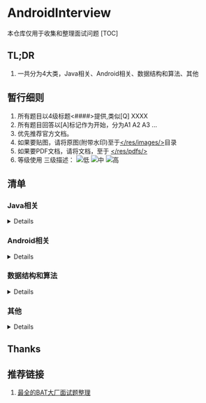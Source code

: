 # AndroidInterview
本仓库仅用于收集和整理面试问题
[TOC]
## TL;DR
1. 一共分为4大类，Java相关、Android相关、数据结构和算法、其他
## 暂行细则
1. 所有题目以4级标题<####>提供,类似[Q] XXXX
2. 所有题目回答以[A]标记作为开始，分为A1 A2 A3 ...
3. 优先推荐官方文档。
4. 如果要贴图，请将原图(附带水印)至于[</res/images/>](https://github.com/rabbitknight/AndroidInterview/tree/master/res/images)目录
5. 如果要PDF文档，请将文档，至于 [</res/pdfs/>](https://github.com/rabbitknight/AndroidInterview/tree/master/res/pdfs)
6. 等级使用 三级描述：
![低](https://img.shields.io/badge/L-BASE-green)
![中](https://img.shields.io/badge/L-MIDDLE-blue)
![高](https://img.shields.io/badge/L-HARD-red)

## 清单
### Java相关
<details>
</details>

### Android相关
<details>

#### [Q] 四大组件是什么
1. A1: Acitivity、Service、Broadcast、ContentProvider
2. A2: [「Android」四大组件，你真的都掌握了？ - 掘金](https://juejin.im/post/5db12d926fb9a0205e766cc2)

#### [Q] 四大组件的生命周期和简单用法
1. A1: 官网必看文档
    + Activity: [了解 Activity 生命周期](https://developer.android.com/guide/components/activities/activity-lifecycle?hl=zh-cn)
    + Service: [服务概览](https://developer.android.com/guide/components/services?hl=zh-cn​)
    + Boradcast: [广播概览](https://developer.android.com/guide/components/broadcasts)
    + ContentProvider: [内容提供程序基础知识](https://developer.android.com/guide/topics/providers/content-provider-basics)

#### [Q] Activity之间的通信方式
1. A1: 
    + startActivity,startActivityForResult
    + Broadcast或者LocalBroadcast
    + 其他任何进程内通信的方式。
2. A2: 
    + [Activity之间的通信方式](https://juejin.im/post/5a9509ef6fb9a06337575d4b)
    + [Activity之间的通信方式](https://www.jianshu.com/p/12438e23c6b8)

#### [Q] Activity各种情况下的生命周期
1. A1: [关于Activity各种情况下的生命周期](https://www.jianshu.com/p/e46d449467d5)
2. A2: [Activity 的生命周期](https://www.dazhuanlan.com/2019/11/15/5dce694806cad/)

#### [Q] Activity与Fragment之间生命周期比较
1. A1: [比较Activity与Fragment的生命周期](https://blog.csdn.net/k_bb_666/article/details/74995582)

#### [Q] Activity上有Dialog的时候按Home键时的生命周期
1. A1: 有 Dialog 和 无 Dialog 按 Home 键效果一样。
2. A2: 示例测试：[Activity上有Dialog的时候按Home键时的生命周期](https://blog.csdn.net/xiyoucode/article/details/79595815)

#### [Q] 两个Activity 之间跳转时必然会执行的是哪几个方法？
1. A1:　A->B
    + A 里面激活B 组件的时候, A会调用onPause()方法,然后B调用onCreate() ,onStart(), onResume()。B覆盖了A的窗体, A会调用onStop()方法。
    + B是个透明的窗口,或者是对话框的样式, 就不会调用A的onStop()方法。
    + B已经存在于Activity栈中，B就不会调用onCreate()方法。
2. A2: 两个Activity之间跳转时必然会执行的是哪几个方法？](https://blog.csdn.net/m_xiaoer/article/details/72881082)

#### [Q] 前台切换到后台，然后再回到前台，Activity生命周期回调方法。弹出Dialog，生命值周期回调方法。
1. A1: [前台切换到后台，然后再回到前台，Activity生命周期回调方法](https://blog.csdn.net/yz_cfm/article/details/85476263)
2. A2: 此题目直接看[Activity各种情况下的生命周期]

#### [Q] Activity的四种启动模式对比
1. A1: 官方文档！[了解任务和返回堆栈](https://developer.android.com/guide/components/activities/tasks-and-back-stack)
2. A2: [说说 Activity 的四种启动模式](https://www.jianshu.com/p/b60d8097e519) 包含launchmode和IntentFlag


#### [Q] Activity状态保存与恢复
1. A1: [Android的状态保存和恢复](https://www.jianshu.com/p/90cf59f22f40)
#### [Q] fragment各种情况下的生命周期
1. A1: [Fragment 在各种情况下的生命周期](https://www.geek-share.com/detail/2718616379.html)

#### [Q] Fragment状态保存
1. A1: [保存/恢复 Activity和Fragment状态的最佳实践](https://segmentfault.com/a/1190000006691830)

#### [Q] startActivityForResult是哪个类的方法，在什么情况下使用？
#### [Q] 如何实现Fragment的滑动？
#### [Q] fragment之间传递数据的方式？
#### [Q] Activity 怎么和Service 绑定？
#### [Q] 怎么在Activity 中启动自己对应的Service？
#### [Q] service和activity怎么进行数据交互？
#### [Q] Service的开启方式
#### [Q] 请描述一下Service 的生命周期
#### [Q] 谈谈你对ContentProvider的理解
#### [Q] 说说ContentProvider、ContentResolver、ContentObserver 之间的关系
#### [Q] 请描述一下广播BroadcastReceiver的理解
#### [Q] 广播的分类广播使用的方式和场景
#### [Q] 在manifest 和代码中如何注册和使用BroadcastReceiver?
#### [Q] 本地广播和全局广播有什么差别？
#### [Q] BroadcastReceiver，LocalBroadcastReceiver 区别
#### [Q] AlertDialog,popupWindow,Activity区别
#### [Q] Application 和 Activity 的 Context 对象的区别
#### [Q] Android属性动画特性
#### [Q] 如何导入外部数据库?
#### [Q] LinearLayout、RelativeLayout、FrameLayout的特性及对比，并介绍使用场景。
#### [Q] 谈谈对接口与回调的理解回调的原理写一个回调demo
#### [Q] 介绍下SurfView
#### [Q] RecycleView的使用序列化的作用，以及Android两种序列化的区别
#### [Q] 差值器
#### [Q] 估值器
#### [Q] Android中数据存储方式 
#### [Q] Android动画框架实现原理
#### [Q] Android各个版本API的区别
#### [Q] Requestlayout，onlayout，onDraw，DrawChild区别与联系
#### [Q] invalidate和postInvalidate的区别及使用
#### [Q] Activity-Window-View三者的差别
#### [Q] 谈谈对Volley的理解
#### [Q] 如何优化自定义View低版本SDK如何实现高版本api？
#### [Q] 描述一次网络请求的流程
#### [Q] HttpUrlConnection 和 okhttp关系
#### [Q] Bitmap对象的理解
#### [Q] looper架构
#### [Q] ActivityThread，AMS，WMS的工作原理
#### [Q] 自定义View如何考虑机型适配
#### [Q] 自定义View的事件
1. A1: []
#### [Q] AstncTask+HttpClient 与 AsyncHttpClient有什么区别？
#### [Q] LaunchMode应用场景
#### [Q] AsyncTask 如何使用?
#### [Q] SpareArray原理
#### [Q] 请介绍下ContentProvider 是如何实现数据共享的？
#### [Q] AndroidService与Activity之间通信的几种方式
#### [Q] IntentService原理及作用是什么？
#### [Q] 说说Activity、Intent、Service 是什么关系
#### [Q] ApplicationContext和ActivityContext的区别
#### [Q] SP是进程同步的吗?有什么方法做到同步？
#### [Q] 谈谈多线程在Android中的使用
#### [Q] 进程和 Application 的生命周期
#### [Q] 封装View的时候怎么知道view的大小
#### [Q] RecycleView原理
#### [Q] AndroidManifest的作用与理解
#### [Q] 内存泄漏优化
</details>


### 数据结构和算法

<details>
</details>

### 其他

<details>
</details>

## Thanks

## 推荐链接
1. [最全的BAT大厂面试题整理](https://www.jianshu.com/p/c70989bd5f29)
